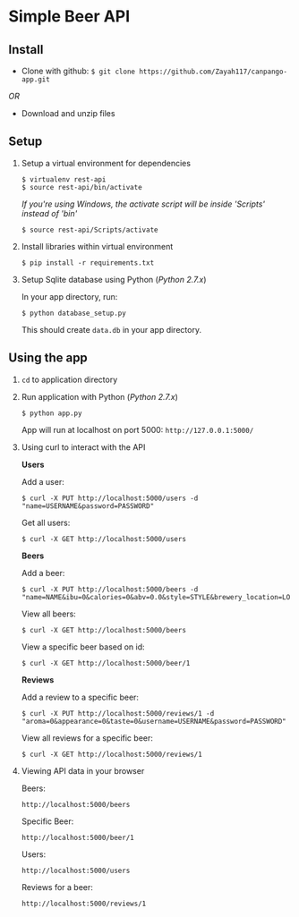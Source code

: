 # Simple Beer API

## Install
- Clone with github: `$ git clone https://github.com/Zayah117/canpango-app.git`

*OR*

- Download and unzip files

## Setup
1. Setup a virtual environment for dependencies
	
	```
	$ virtualenv rest-api
	$ source rest-api/bin/activate
	```
	
	*If you're using Windows, the activate script will be inside 'Scripts' instead of 'bin'*
	```
	$ source rest-api/Scripts/activate
	```

2. Install libraries within virtual environment
	
	```
	$ pip install -r requirements.txt
	```

3. Setup Sqlite database using Python (*Python 2.7.x*)
	
	In your app directory, run:
	```
	$ python database_setup.py
	```

	This should create `data.db` in your app directory.

## Using the app
1. `cd` to application directory

2. Run application with Python (*Python 2.7.x*)
	
	```
	$ python app.py
	```
	App will run at localhost on port 5000: `http://127.0.0.1:5000/`

3. Using curl to interact with the API
	
	**Users**

	Add a user: 
	```
	$ curl -X PUT http://localhost:5000/users -d "name=USERNAME&password=PASSWORD"
	```
	Get all users:
	```
	$ curl -X GET http://localhost:5000/users
	```

	**Beers**

	Add a beer:
	```
	$ curl -X PUT http://localhost:5000/beers -d "name=NAME&ibu=0&calories=0&abv=0.0&style=STYLE&brewery_location=LOCATION&username=USERNAME&password=PASSWORD"
	```
	View all beers:
	```
	$ curl -X GET http://localhost:5000/beers
	```
	View a specific beer based on id:
	```
	$ curl -X GET http://localhost:5000/beer/1
	```

	**Reviews**

	Add a review to a specific beer:
	```
	$ curl -X PUT http://localhost:5000/reviews/1 -d "aroma=0&appearance=0&taste=0&username=USERNAME&password=PASSWORD"
	```
	View all reviews for a specific beer:
	```
	$ curl -X GET http://localhost:5000/reviews/1
	```

4. Viewing API data in your browser
	
	Beers:

	`http://localhost:5000/beers`
	
	Specific Beer:
	
	`http://localhost:5000/beer/1`
	
	Users:
	
	`http://localhost:5000/users`
	
	Reviews for a beer:
	
	`http://localhost:5000/reviews/1`
